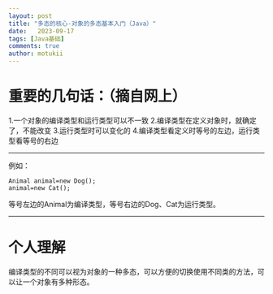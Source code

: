 ```yaml
---
layout: post
title: "多态的核心-对象的多态基本入门（Java）"
date:   2023-09-17
tags: [Java基础]
comments: true
author: motukii
---
```


<!--more-->

# 重要的几句话：（摘自网上）

1.一个对象的编译类型和运行类型可以不一致
2.编译类型在定义对象时，就确定了，不能改变
3.运行类型时可以变化的
4.编译类型看定义时等号的左边，运行类型看等号的右边

---

例如：

    Animal animal=new Dog();
    animal=new Cat();

等号左边的Animal为编译类型，等号右边的Dog、Cat为运行类型。

---

# 个人理解

编译类型的不同可以视为对象的一种多态，可以方便的切换使用不同类的方法，可以让一个对象有多种形态。